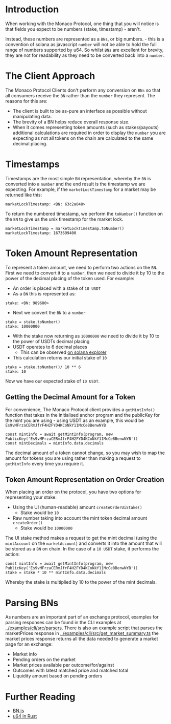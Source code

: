 # Introduction

When working with the Monaco Protocol, one thing that you will notice is that fields you expect to be numbers (stake, timestamp) - aren't.

Instead, these numbers are represented as a `BNs`, or big numbers. - this is a convention of solana as javascript `number` will not be able to hold the full range of numbers supported by u64. So whilst `BNs` are excellent for brevity, they are not for readability as they need to be converted back into a `number`.


# The Client Approach

The Monaco Protocol Clients don't perform any conversion on `BNs` so that all consumers receive the `BN` rather than the `number` they represent. The reasons for this are:

- The client is built to be as-pure an interface as possible without manipulating data.
- The brevity of a BN helps reduce overall response size.
- When it comes representing token amounts (such as stakes/payouts) additional calculations are required in order to display the `number` you are expecting as not all tokens on the chain are calculated to the same decimal placing.

# Timestamps

Timestamps are the most simple `BN` representation, whereby the `BN` is converted into a `number` and the end result is the timestamp we are expecting. For example, if the `marketLockTimestamp` for a market may be returned like this:

```
marketLockTimestamp: <BN: 63c2a048>
```

To return the numbered timestamp, we perform the `toNumber()` function on the `BN` to give us the unix timestamp for the market lock.

```
marketLockTimestamp = marketLockTimestamp.toNumber()
marketLockTimestamp: 1673699400
```

# Token Amount Representation

To represent a token amount, we need to perform two actions on the `BN`. First we need to convert it to a `number`, then we need to divide it by 10 to the power of the decimal placing of the token used. For example:

- An order is placed with a stake of `10 USDT`
- As a `BN` this is represented as:

```
stake: <BN: 989680>
```

- Next we convert the `BN` to a `number`

```
stake = stake.toNumber()
stake: 10000000
```

- With the stake now returning as `10000000` we need to divide it by 10 to the power of USDTs decimal placing
- USDT operates to 6 decimal places
  - This can be observed [on solana explorer](https://explorer.solana.com/address/Es9vMFrzaCERmJfrF4H2FYD4KCoNkY11McCe8BenwNYB)
- This calculation returns our initial stake of `10`

```
stake = stake.toNumber()/ 10 ** 6
stake: 10
```

Now we have our expected stake of `10 USDT`.

## Getting the Decimal Amount for a Token

For convenience, The Monaco Protocol client provides a `getMintInfo()` function that takes in the initialised anchor program and the publicKey for the mint you are using - using USDT as an example, this would be `Es9vMFrzaCERmJfrF4H2FYD4KCoNkY11McCe8BenwNYB`

```
const mintInfo = await getMintInfo(program, new PublicKey('Es9vMFrzaCERmJfrF4H2FYD4KCoNkY11McCe8BenwNYB'))
const mintDecimals = mintInfo.data.decimals
```

The decimal amount of a token cannot change, so you may wish to map the amount for tokens you are using rather than making a request to `getMintInfo` every time you require it.

## Token Amount Representation on Order Creation

When placing an order on the protocol, you have two options for representing your stake:

- Using the UI (human-readable) amount `createOrderUiStake()`
  - Stake would be `10`
- Raw number taking into account the mint token decimal amount `createOrder()`
  - Stake would be `10000000`

The UI stake method makes a request to get the mint decimal (using the `mintAccount` on the `marketAccount`) and converts it into the amount that will be stored as a `BN` on chain. In the case of a `10 USDT` stake, it performs the action:

```
const mintInfo = await getMintInfo(program, new PublicKey('Es9vMFrzaCERmJfrF4H2FYD4KCoNkY11McCe8BenwNYB'))
stake = stake * 10 ** mintInfo.data.decimals
```

Whereby the stake is multiplied by 10 to the power of the mint decimals.

# Parsing BNs

As numbers are an important part of an exchange protocol, examples for parsing responses can be found in the CLI examples at [../examples/cli/src/parsers](../examples/cli/src/parsers/). There is also an example script that parses the marketPrices response in [../examples/cli/src/get_market_summary.ts](../examples/cli/src/get_market_summary.ts) the market prices response returns all the data needed to generate a market page for an exchange:

- Market info
- Pending orders on the market
- Market prices available per outcome/for/against
- Outcomes with latest matched price and matched total
- Liquidity amount based on pending orders

# Further Reading

- [BN.js](https://github.com/indutny/bn.js/)
- [u64 in Rust](https://doc.rust-lang.org/std/primitive.u64.html)
  